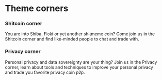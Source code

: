 # Theme corners

### Shitcoin corner

You are into Shiba, Floki or yet another ~~shit~~meme coin? Come join us in the Shitcoin corner and find like-minded people to chat and trade with.

### Privacy corner

Personal privacy and data sovereignty are your thing? Join us in the Privacy corner, learn about tools and techniques to improve your personal privacy and trade you favorite privacy coin p2p.&#x20;
